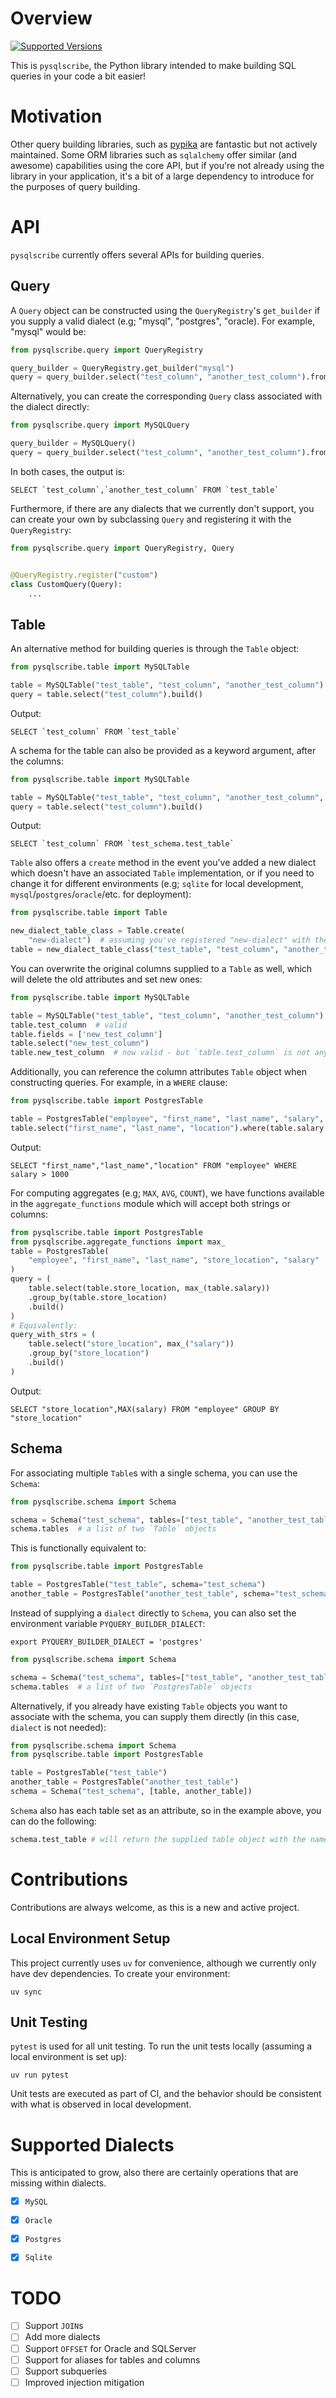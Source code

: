 # Overview
[![Supported Versions](https://img.shields.io/badge/python-3.10%20%7C%203.11%20%7C%203.12%20%7C%203.13-blue)](https://img.shields.io/badge/python-3.9%20%7C%203.10%20%7C%203.11-blue)

This is `pysqlscribe`, the Python library intended to make building SQL queries in your code a bit easier!


# Motivation
Other query building libraries, such as [pypika](https://github.com/kayak/pypika) are fantastic but not actively maintained. Some ORM libraries such as `sqlalchemy` offer similar (and awesome) capabilities using the core API, but if you're not already using the library in your application, it's a bit of a large dependency to introduce for the purposes of query building.


# API

`pysqlscribe` currently offers several APIs for building queries.

## Query

A `Query` object can be constructed using the `QueryRegistry`'s `get_builder` if you supply a valid dialect (e.g; "mysql", "postgres", "oracle). For example, "mysql" would be:

```python
from pysqlscribe.query import QueryRegistry

query_builder = QueryRegistry.get_builder("mysql")
query = query_builder.select("test_column", "another_test_column").from_("test_table").build()
```

Alternatively, you can create the corresponding `Query` class associated with the dialect directly:

```python
from pysqlscribe.query import MySQLQuery

query_builder = MySQLQuery()
query = query_builder.select("test_column", "another_test_column").from_("test_table").build()
```
In both cases, the output is:

```mysql
SELECT `test_column`,`another_test_column` FROM `test_table`
```

Furthermore, if there are any dialects that we currently don't support, you can create your own by subclassing `Query` and registering it with the `QueryRegistry`:

```python
from pysqlscribe.query import QueryRegistry, Query


@QueryRegistry.register("custom")
class CustomQuery(Query):
    ...
```

## Table
An alternative method for building queries is through the `Table` object:

```python
from pysqlscribe.table import MySQLTable

table = MySQLTable("test_table", "test_column", "another_test_column")
query = table.select("test_column").build()
```

Output:
```mysql
SELECT `test_column` FROM `test_table`
```

A schema for the table can also be provided as a keyword argument, after the columns:

```python
from pysqlscribe.table import MySQLTable

table = MySQLTable("test_table", "test_column", "another_test_column", schema="test_schema")
query = table.select("test_column").build()
```

Output:
```mysql
SELECT `test_column` FROM `test_schema.test_table`
```

`Table` also offers a `create` method in the event you've added a new dialect which doesn't have an associated `Table` implementation, or if you need to change it for different environments (e.g; `sqlite` for local development, `mysql`/`postgres`/`oracle`/etc. for deployment):

```python
from pysqlscribe.table import Table

new_dialect_table_class = Table.create(
    "new-dialect")  # assuming you've registered "new-dialect" with the `QueryRegistry`
table = new_dialect_table_class("test_table", "test_column", "another_test_column")
```

You can overwrite the original columns supplied to a `Table` as well, which will delete the old attributes and set new ones:

```python
from pysqlscribe.table import MySQLTable

table = MySQLTable("test_table", "test_column", "another_test_column")
table.test_column  # valid
table.fields = ['new_test_column']
table.select("new_test_column")
table.new_test_column  # now valid - but `table.test_column` is not anymore
```

Additionally, you can reference the column attributes `Table` object when constructing queries. For example, in a `WHERE` clause:

```python
from pysqlscribe.table import PostgresTable

table = PostgresTable("employee", "first_name", "last_name", "salary", "location")
table.select("first_name", "last_name", "location").where(table.salary > 1000).build()
```

Output:

```postgresql
SELECT "first_name","last_name","location" FROM "employee" WHERE salary > 1000
```

For computing aggregates (e.g; `MAX`, `AVG`, `COUNT`), we have functions available in the `aggregate_functions` module which will accept both strings or columns:

```python
from pysqlscribe.table import PostgresTable
from pysqlscribe.aggregate_functions import max_
table = PostgresTable(
    "employee", "first_name", "last_name", "store_location", "salary"
)
query = (
    table.select(table.store_location, max_(table.salary))
    .group_by(table.store_location)
    .build()
)
# Equivalently:
query_with_strs = (
    table.select("store_location", max_("salary"))
    .group_by("store_location")
    .build()
)
```
Output:

```postgresql
SELECT "store_location",MAX(salary) FROM "employee" GROUP BY "store_location"
```


## Schema
For associating multiple `Table`s with a single schema, you can use the `Schema`:

```python
from pysqlscribe.schema import Schema

schema = Schema("test_schema", tables=["test_table", "another_test_table"], dialect="postgres")
schema.tables  # a list of two `Table` objects
```

This is functionally equivalent to:

```python
from pysqlscribe.table import PostgresTable

table = PostgresTable("test_table", schema="test_schema")
another_table = PostgresTable("another_test_table", schema="test_schema")
```

Instead of supplying a `dialect` directly to `Schema`, you can also set the environment variable `PYQUERY_BUILDER_DIALECT`:

```shell
export PYQUERY_BUILDER_DIALECT = 'postgres'
```

```python
from pysqlscribe.schema import Schema

schema = Schema("test_schema", tables=["test_table", "another_test_table"])
schema.tables  # a list of two `PostgresTable` objects
```

Alternatively, if you already have existing `Table` objects you want to associate with the schema, you can supply them directly (in this case, `dialect` is not needed):

```python
from pysqlscribe.schema import Schema
from pysqlscribe.table import PostgresTable

table = PostgresTable("test_table")
another_table = PostgresTable("another_test_table")
schema = Schema("test_schema", [table, another_table])
```


`Schema` also has each table set as an attribute, so in the example above, you can do the following:

```python
schema.test_table # will return the supplied table object with the name `"test_table"`
```



# Contributions

Contributions are always welcome, as this is a new and active project.

## Local Environment Setup
This project currently uses `uv` for convenience, although we currently only have dev dependencies. To create your environment:
```shell
uv sync
```

## Unit Testing
`pytest` is used for all unit testing. To run the unit tests locally (assuming a local environment is set up):
```shell
uv run pytest
```

Unit tests are executed as part of CI, and the behavior should be consistent with what is observed in local development.


# Supported Dialects
This is anticipated to grow, also there are certainly operations that are missing within dialects.
- [X] `MySQL`
- [X] `Oracle`
- [X] `Postgres`
- [X] `Sqlite`


# TODO
- [ ] Support `JOIN`s
- [ ] Add more dialects
- [ ] Support `OFFSET` for Oracle and SQLServer
- [ ] Support for aliases for tables and columns
- [ ] Support subqueries
- [ ] Improved injection mitigation  